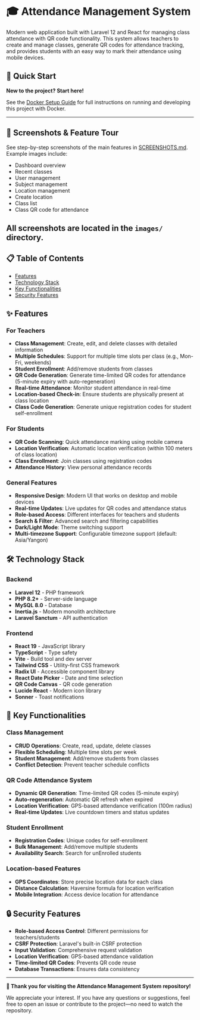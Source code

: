 # 🎓 Attendance Management System

Modern web application built with Laravel 12 and React for managing class attendance with QR code functionality. This system allows teachers to create and manage classes, generate QR codes for attendance tracking, and provides students with an easy way to mark their attendance using mobile devices.

## 🚀 Quick Start

**New to the project? Start here!**

See the [Docker Setup Guide](./DOCKER-README.md) for full instructions on running and developing this project with Docker.
 
---

## 📸 Screenshots & Feature Tour

See step-by-step screenshots of the main features in [SCREENSHOTS.md](./SCREENSHOTS.md). Example images include:

- Dashboard overview
- Recent classes
- User management
- Subject management
- Location management
- Create location
- Class list
- Class QR code for attendance

All screenshots are located in the `images/` directory.
---

## 📋 Table of Contents

- [Features](#features)
- [Technology Stack](#technology-stack)
- [Key Functionalities](#key-functionalities)
- [Security Features](#security-features)

## ✨ Features

### For Teachers

- **Class Management**: Create, edit, and delete classes with detailed information
- **Multiple Schedules**: Support for multiple time slots per class (e.g., Mon-Fri, weekends)
- **Student Enrollment**: Add/remove students from classes
- **QR Code Generation**: Generate time-limited QR codes for attendance (5-minute expiry with auto-regeneration)
- **Real-time Attendance**: Monitor student attendance in real-time
- **Location-based Check-in**: Ensure students are physically present at class location
- **Class Code Generation**: Generate unique registration codes for student self-enrollment

### For Students

- **QR Code Scanning**: Quick attendance marking using mobile camera
- **Location Verification**: Automatic location verification (within 100 meters of class location)
- **Class Enrollment**: Join classes using registration codes
- **Attendance History**: View personal attendance records

### General Features

- **Responsive Design**: Modern UI that works on desktop and mobile devices
- **Real-time Updates**: Live updates for QR codes and attendance status
- **Role-based Access**: Different interfaces for teachers and students
- **Search & Filter**: Advanced search and filtering capabilities
- **Dark/Light Mode**: Theme switching support
- **Multi-timezone Support**: Configurable timezone support (default: Asia/Yangon)

## 🛠 Technology Stack

### Backend

- **Laravel 12** - PHP framework
- **PHP 8.2+** - Server-side language
- **MySQL 8.0** - Database
- **Inertia.js** - Modern monolith architecture
- **Laravel Sanctum** - API authentication

### Frontend

- **React 19** - JavaScript library
- **TypeScript** - Type safety
- **Vite** - Build tool and dev server
- **Tailwind CSS** - Utility-first CSS framework
- **Radix UI** - Accessible component library
- **React Date Picker** - Date and time selection
- **QR Code Canvas** - QR code generation
- **Lucide React** - Modern icon library
- **Sonner** - Toast notifications

## 🔧 Key Functionalities

### Class Management

- **CRUD Operations**: Create, read, update, delete classes
- **Flexible Scheduling**: Multiple time slots per week
- **Student Management**: Add/remove students from classes
- **Conflict Detection**: Prevent teacher schedule conflicts

### QR Code Attendance System

- **Dynamic QR Generation**: Time-limited QR codes (5-minute expiry)
- **Auto-regeneration**: Automatic QR refresh when expired
- **Location Verification**: GPS-based attendance verification (100m radius)
- **Real-time Updates**: Live countdown timers and status updates

### Student Enrollment

- **Registration Codes**: Unique codes for self-enrollment
- **Bulk Management**: Add/remove multiple students
- **Availability Search**: Search for unEnrolled students

### Location-based Features

- **GPS Coordinates**: Store precise location data for each class
- **Distance Calculation**: Haversine formula for location verification
- **Mobile Integration**: Access device location for attendance

## 🔒 Security Features

- **Role-based Access Control**: Different permissions for teachers/students
- **CSRF Protection**: Laravel's built-in CSRF protection
- **Input Validation**: Comprehensive request validation
- **Location Verification**: GPS-based attendance validation
- **Time-limited QR Codes**: Prevents QR code reuse
- **Database Transactions**: Ensures data consistency

---

**🙏 Thank you for visiting the Attendance Management System repository!**

We appreciate your interest. If you have any questions or suggestions, feel free to open an issue or contribute to the project—no need to watch the repository.
